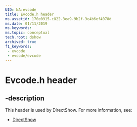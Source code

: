 ```yaml
---
UID: NA:evcode
title: Evcode.h header
ms.assetid: 170e0915-c822-3ea9-9b2f-3e4b6ef4078d
ms.date: 01/11/2019
ms.keywords: 
ms.topic: conceptual
tech.root: dshow
archived: true
f1_keywords:
 - evcode
 - evcode/evcode
---
```


# Evcode.h header


## -description

This header is used by DirectShow. For more information, see:

- [DirectShow](../_dshow/index.md)

